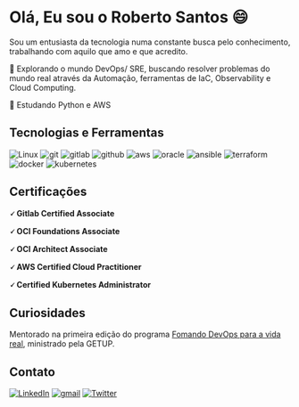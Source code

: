 <!--
**rbsantosbr/rbsantosbr** is a ✨ _special_ ✨ repository because its `README.md` (this file) appears on your GitHub profile.

Here are some ideas to get you started:

- 🔭 I’m currently working on ...
- 🌱 I’m currently learning ...
- 👯 I’m looking to collaborate on ...
- 🤔 I’m looking for help with ...
- 💬 Ask me about ...
- 📫 How to reach me: ...
- 😄 Pronouns: ...
- ⚡ Fun fact: ...
-->


# Olá, Eu sou o Roberto Santos 😄

Sou um entusiasta da tecnologia numa constante busca pelo conhecimento, trabalhando com aquilo que amo e que acredito.

🔎  Explorando o mundo DevOps/ SRE, buscando resolver problemas do mundo real através da Automação, ferramentas de IaC, Observability e Cloud Computing.

📖  Estudando Python e AWS

## Tecnologias e Ferramentas

![Linux](https://img.shields.io/badge/Linux-%23100000?style=for-the-badge&logo=linux&logoColor=white)
![git](https://img.shields.io/badge/GIT-%23E44C30?style=for-the-badge&logo=git&logoColor=white)
![gitlab](https://img.shields.io/badge/GitLab-%23330F63?style=for-the-badge&logo=gitlab&logoColor=white)
![github](https://img.shields.io/badge/GitHub-100000?style=for-the-badge&logo=github&logoColor=white)
![aws](https://img.shields.io/badge/Amazon_AWS-FF9900?style=for-the-badge&logo=amazonaws&logoColor=white)
![oracle](https://img.shields.io/badge/OCI-F80000?style=for-the-badge&logo=oracle&logoColor=black)
![ansible](https://img.shields.io/badge/ansible-%231A1918.svg?style=for-the-badge&logo=ansible&logoColor=white)
![terraform](https://img.shields.io/badge/Terraform-7B42BC?style=for-the-badge&logo=terraform&logoColor=white)
![docker](https://img.shields.io/badge/Docker-2CA5E0?style=for-the-badge&logo=docker&logoColor=white)
![kubernetes](https://img.shields.io/badge/kubernetes-326ce5.svg?&style=for-the-badge&logo=kubernetes&logoColor=white)


## Certificações

**🗸 Gitlab Certified Associate**

**🗸 OCI Foundations Associate**

**🗸 OCI Architect Associate**

**🗸 AWS Certified Cloud Practitioner**

**🗸 Certified Kubernetes Administrator**

## Curiosidades

Mentorado na primeira edição do programa [Fomando DevOps para a vida real](https://formandodevops.getup.io/), ministrado pela GETUP.

## Contato

[![LinkedIn](https://img.shields.io/badge/linkedin-%230077B5.svg?style=for-the-badge&logo=linkedin&logoColor=white)](https://linkedin.com/in/robertobsantos)
[![gmail](https://img.shields.io/badge/Gmail-D14836?style=for-the-badge&logo=gmail&logoColor=white)](https://mailto:rbsantosbr1@gmail.com)
[![Twitter](https://img.shields.io/badge/twitter-%231DA1F2.svg?style=for-the-badge&logo=Twitter&logoColor=white)](https://twitter.com/rbsantosbr)
